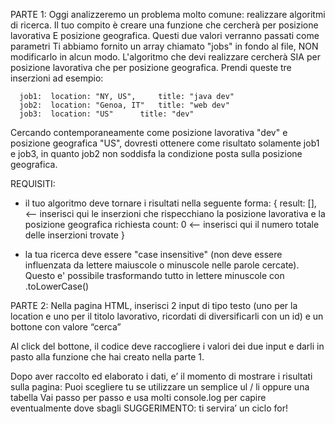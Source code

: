 PARTE 1: 
Oggi analizzeremo un problema molto comune: realizzare algoritmi di ricerca.
Il tuo compito è creare una funzione che cercherà per posizione lavorativa E posizione geografica. Questi due valori verranno passati come parametri
Ti abbiamo fornito un array chiamato "jobs" in fondo al file, NON modificarlo in alcun modo.
L'algoritmo che devi realizzare cercherà SIA per posizione lavorativa che per posizione geografica.
Prendi queste tre inserzioni ad esempio:

      job1:  location: "NY, US",     title: "java dev"
      job2:  location: "Genoa, IT"   title: "web dev"
      job3:  location: "US"      title: "dev"

Cercando contemporaneamente come posizione lavorativa "dev" e posizione geografica "US", dovresti ottenere come risultato solamente job1 e job3,
in quanto job2 non soddisfa la condizione posta sulla posizione geografica.

REQUISITI:
- il tuo algoritmo deve tornare i risultati nella seguente forma:
{
  result: [], <-- inserisci qui le inserzioni che rispecchiano la posizione lavorativa e la posizione geografica richiesta
  count: 0 <-- inserisci qui il numero totale delle inserzioni trovate
}

- la tua ricerca deve essere "case insensitive" (non deve essere influenzata da lettere maiuscole o minuscole nelle parole cercate). Questo e' possibile trasformando tutto in lettere minuscole con .toLowerCase()


PARTE 2: 
Nella pagina HTML, inserisci 2 input di tipo testo (uno per la location e uno per il titolo lavorativo, ricordati di diversificarli con un id) e un bottone con valore “cerca”

Al click del bottone, il codice deve raccogliere i valori dei due input e darli in pasto alla funzione che hai creato nella parte 1. 

Dopo aver raccolto ed elaborato i dati, e’ il momento di mostrare i risultati sulla pagina: 
    Puoi scegliere tu se utilizzare un semplice ul / li oppure una tabella 
    Vai passo per passo e usa molti console.log per capire eventualmente dove sbagli
    SUGGERIMENTO: ti servira’ un ciclo for!